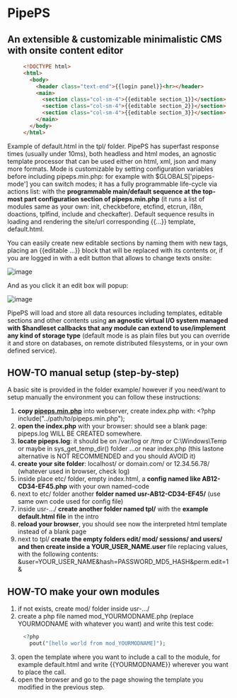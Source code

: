 # PipePS

## An extensible & customizable minimalistic CMS with onsite content editor

```html
     <!DOCTYPE html>
     <html>
       <body>
         <header class="text-end">{{login panel}}<hr></header>
         <main>
           <section class="col-sm-4">{{editable section_1}}</section>
           <section class="col-sm-4">{{editable section_2}}</section>
           <section class="col-sm-4">{{editable section_3}}</section>
         </main>
       </body>
     </html>
```
Example of default.html in the tpl/ folder. PipePS has superfast response times (usually under 10ms), both headless and html modes, an agnostic template processor that can be used either on html, xml, json and many more formats. Mode is customizable by setting configuration variables before including pipeps.min.php: for example with $GLOBALS['pipeps-mode'] you can switch modes; it has a fully programmable life-cycle via actions list: with the **programmable main/default sequence at the top-most part configuration section of pipeps.min.php** (it runs a list of modules same as your own: init, checkbefore, etcfind, etcrun, i18n, doactions, tplfind, include and checkafter). Default sequence results in loading and rendering the site/url corresponding {{...}} template, default.html.

You can easily create new editable sections by naming them with new tags, placing an {{editable ...}} block that will be replaced with its contents or, if you are logged in with a edit button that allows to change texts onsite:

![image](https://github.com/user-attachments/assets/36cfbf98-78a8-4a39-9fff-4b4c744a259c)

And as you click it an edit box will popup:

![image](https://github.com/user-attachments/assets/1033a3bc-cd98-495d-9e7b-5090a3930c36)

PipePS will load and store all data resources including templates, editable sections and other contents using **an agnostic virtual I/O system managed with $handleset callbacks that any module can extend to use/implement any kind of storage type** (default mode is as plain files but you can override it and store on databases, on remote distributed filesystems, or in your own defined service).

## HOW-TO manual setup (step-by-step)
A basic site is provided in the folder example/ however if you need/want to setup manually the environment you can follow these instructions:
1. **copy <a href="https://github.com/iagoFG/PipePS/blob/main/pipeps.min.php">pipeps.min.php</a>** into webserver, create index.php with: <?php include("../path/to/pipeps.min.php");
2. **open the index.php** with your browser: should see a blank page: pipeps.log WILL BE CREATED somewhere.
3. **locate pipeps.log**: it should be on /var/log or /tmp or C:\Windows\Temp or maybe in sys_get_temp_dir() folder ...or near index.php (this lastone alternative is NOT RECOMMENDED and you should AVOID it)
4. **create your site folder**: localhost/ or domain.com/ or 12.34.56.78/ (whatever used in browser, check log)
5. inside place etc/ folder, empty index.html, a **config named like AB12-CD34-EF45.php** with your own named-code
6. next to etc/ folder another **folder named usr-AB12-CD34-EF45/** (use same own code used for config file)
7. inside usr-.../ **create another folder named tpl/** with the **example default.html file** in the intro
8. **reload your browser**, you should see now the interpreted html template instead of a blank page
9. next to tpl/ **create the empty folders edit/ mod/ sessions/ and users/ and then create inside a YOUR_USER_NAME.user** file replacing values, with the following contents: &user=YOUR_USER_NAME&hash=PASSWORD_MD5_HASH&perm.edit=1&

## HOW-TO make your own modules
1. if not exists, create mod/ folder inside usr-.../
2. create a php file named mod_YOURMODNAME.php (replace YOURMODNAME with whatever you want) and write this test code:
```php
     <?php
       pout("[hello world from mod_YOURMODNAME]");
```
3. open the template where you want to include a call to the module, for example default.html and write {{YOURMODNAME}} wherever you want to place the call.
4. open the browser and go to the page showing the template you modified in the previous step.
